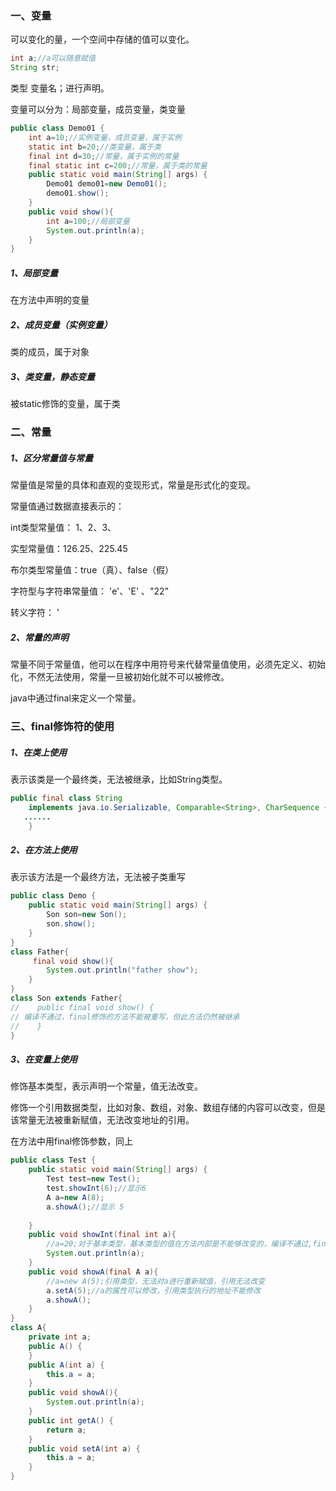 ### 一、变量

可以变化的量，一个空间中存储的值可以变化。

```java
int a;//a可以随意赋值
String str;
```

类型 变量名；进行声明。

变量可以分为：局部变量，成员变量，类变量

```java
public class Demo01 {
    int a=10;//实例变量，成员变量，属于实例
    static int b=20;//类变量，属于类
    final int d=30;//常量，属于实例的常量
    final static int c=200;//常量，属于类的常量
    public static void main(String[] args) {
        Demo01 demo01=new Demo01();
        demo01.show();
    }
    public void show(){
        int a=100;//局部变量
        System.out.println(a);
    }
}
```

##### 1、局部变量

在方法中声明的变量

##### 2、成员变量（实例变量）

类的成员，属于对象

##### 3、类变量，静态变量

被static修饰的变量，属于类

### 二、常量

##### 1、区分常量值与常量

常量值是常量的具体和直观的变现形式，常量是形式化的变现。

常量值通过数据直接表示的：

int类型常量值： 1、2、3、

实型常量值：126.25、225.45

布尔类型常量值：true（真）、false（假）

字符型与字符串常量值： 'e'、'E' 、"22"

转义字符： \'

##### 2、常量的声明

常量不同于常量值，他可以在程序中用符号来代替常量值使用，必须先定义、初始化，不然无法使用，常量一旦被初始化就不可以被修改。

java中通过final来定义一个常量。





### 三、final修饰符的使用

##### 1、在类上使用

表示该类是一个最终类，无法被继承，比如String类型。

```java
public final class String
    implements java.io.Serializable, Comparable<String>, CharSequence {
   ......
    }
```

##### 2、在方法上使用

表示该方法是一个最终方法，无法被子类重写

```java
public class Demo {
    public static void main(String[] args) {
        Son son=new Son();
        son.show();
    }
}
class Father{
     final void show(){
        System.out.println("father show");
    }
}
class Son extends Father{
//    public final void show() {
// 编译不通过，final修饰的方法不能被重写，但此方法仍然被继承
//    }
}
```

##### 3、在变量上使用

修饰基本类型，表示声明一个常量，值无法改变。

修饰一个引用数据类型，比如对象、数组，对象、数组存储的内容可以改变，但是该常量无法被重新赋值，无法改变地址的引用。

在方法中用final修饰参数，同上

```java
public class Test {
    public static void main(String[] args) {
        Test test=new Test();
        test.showInt(6);//显示6
        A a=new A(8);
        a.showA();//显示 5
        
    }
    public void showInt(final int a){
        //a=20;对于基本类型，基本类型的值在方法内部是不能够改变的，编译不通过,final修饰的变量a无法被修改
        System.out.println(a);
    }
    public void showA(final A a){
        //a=new A(5);引用类型，无法对a进行重新赋值，引用无法改变
        a.setA(5);//a的属性可以修改，引用类型执行的地址不能修改
        a.showA();
    }
}
class A{
    private int a;
    public A() {
    }
    public A(int a) {
        this.a = a;
    }
    public void showA(){
        System.out.println(a);
    }
    public int getA() {
        return a;
    }
    public void setA(int a) {
        this.a = a;
    }
}
```





